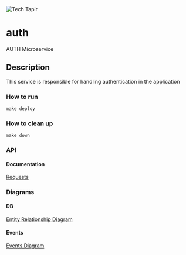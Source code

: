 <img alt="Tech Tapir" src="https://techtapir.com/statics/img/tech_tapir_white_small.png" style="vertical-align:middle">

# auth 
AUTH Microservice


## Description
This service is responsible for handling authentication in the application

### How to run
```make deploy```

### How to clean up
```make down```

### API
#### Documentation
[Requests](https://documenter.getpostman.com/view/11912430/Tz5tWusT)

### Diagrams
#### DB
[Entity Relationship Diagram](https://drive.google.com/file/d/1qaXC3nH9tOm1ll4XVzTmE4hhTuPUQISN/view?usp=sharing)

#### Events
[Events Diagram](https://drive.google.com/file/d/1aYkUvdqUH23vb0-5Q29jWBR7QdKv2CNs/view?usp=sharing)